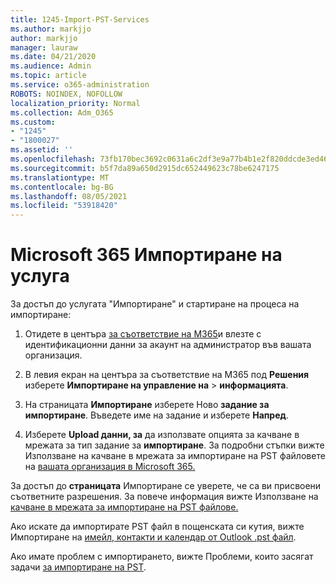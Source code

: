 ```yaml
---
title: 1245-Import-PST-Services
ms.author: markjjo
author: markjjo
manager: lauraw
ms.date: 04/21/2020
ms.audience: Admin
ms.topic: article
ms.service: o365-administration
ROBOTS: NOINDEX, NOFOLLOW
localization_priority: Normal
ms.collection: Adm_O365
ms.custom:
- "1245"
- "1800027"
ms.assetid: ''
ms.openlocfilehash: 73fb170bec3692c0631a6c2df3e9a77b4b1e2f820ddcde3ed46cfe283ef3ba74
ms.sourcegitcommit: b5f7da89a650d2915dc652449623c78be6247175
ms.translationtype: MT
ms.contentlocale: bg-BG
ms.lasthandoff: 08/05/2021
ms.locfileid: "53918420"
---
```

# <a name="microsoft-365-import-service"></a>Microsoft 365 Импортиране на услуга

За достъп до услугата "Импортиране" и стартиране на процеса на импортиране:

1. Отидете в центъра [за съответствие на M365](https://compliance.microsoft.com/)и влезте с идентификационни данни за акаунт на администратор във вашата организация.

1. В левия екран на центъра за съответствие на M365 под **Решения** изберете **Импортиране на управление на**  >  **информацията**.

1. На страницата **Импортиране** изберете Ново **задание за импортиране**. Въведете име на задание и изберете **Напред**.

1. Изберете **Upload данни, за** да използвате опцията за качване в мрежата за тип задание за **импортиране**. За подробни стъпки вижте Използване на качване в мрежата за импортиране на PST файловете на [вашата организация в Microsoft 365.](/compliance/use-network-upload-to-import-pst-files)

За достъп до **страницата** Импортиране се уверете, че са ви присвоени съответните разрешения. За повече информация вижте Използване на [качване в мрежата за импортиране на PST файлове.](/microsoft-365/compliance/importing-pst-files-to-office-365#using-network-upload-to-import-pst-files)

Ако искате да импортирате PST файл в пощенската си кутия, вижте Импортиране на [имейл, контакти и календар от Outlook .pst файл](https://support.office.com/article/import-email-contacts-and-calendar-from-an-outlook-pst-file-431a8e9a-f99f-4d5f-ae48-ded54b3440ac).

Ако имате проблем с импортирането, вижте Проблеми, които засягат задачи [за импортиране на PST](/office365/troubleshoot/pst-import-service/issues-with-pst-import-job).

